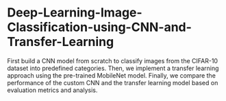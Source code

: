 # Deep-Learning-Image-Classification-using-CNN-and-Transfer-Learning
First build a CNN model from scratch to classify images from the CIFAR-10 dataset into predefined categories. Then, we implement a transfer learning approach using the pre-trained MobileNet model. Finally, we compare the performance of the custom CNN and the transfer learning model based on evaluation metrics and analysis.
